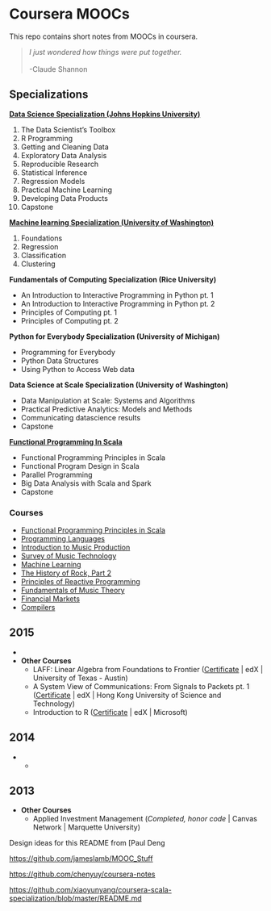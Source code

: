 # Coursera MOOCs
This repo contains short notes from MOOCs in coursera.

<blockquote><i>I just wondered how things were put together.</i><br><br>-Claude Shannon</blockquote>

## Specializations

**[Data Science Specialization (Johns Hopkins University)](specialization/data-science-spl)**

1. The Data Scientist’s Toolbox
2. R Programming
3. Getting and Cleaning Data
4. Exploratory Data Analysis
5. Reproducible Research
6. Statistical Inference
7. Regression Models
8. Practical Machine Learning
9. Developing Data Products
10. Capstone

**[Machine learning Specialization (University of Washington)](specialization/machine-learning-spl)**

1. Foundations
2. Regression
3. Classification
4. Clustering

**Fundamentals of Computing Specialization (Rice University)**
- An Introduction to Interactive Programming in Python pt. 1 
- An Introduction to Interactive Programming in Python pt. 2 
- Principles of Computing pt. 1 
- Principles of Computing pt. 2 

**Python for Everybody Specialization (University of Michigan)**
- Programming for Everybody 
- Python Data Structures 
- Using Python to Access Web data 

**Data Science at Scale Specialization (University of Washington)**
- Data Manipulation at Scale: Systems and Algorithms 
- Practical Predictive Analytics: Models and Methods 
- Communicating datascience results
- Capstone

[**Functional Programming In Scala**](specialization/functional-programming-in-scala-spl)

- Functional Programming Principles in Scala
- Functional Program Design in Scala
- Parallel Programming
- Big Data Analysis with Scala and Spark
- Capstone

### Courses

- [Functional Programming Principles in Scala](https://github.com/chenyuy/coursera-notes/blob/master/notes/functional_programming_principles_in_scala.md)
- [Programming Languages](https://github.com/chenyuy/coursera-notes/blob/master/notes/programming_languages.md)
- [Introduction to Music Production](https://github.com/chenyuy/coursera-notes/blob/master/notes/introduction_to_music_production.md)
- [Survey of Music Technology](https://github.com/chenyuy/coursera-notes/blob/master/notes/survey_of_music_technology.md)
- [Machine Learning](https://github.com/chenyuy/coursera-notes/blob/master/notes/machine_learning.md)
- [The History of Rock, Part 2](https://github.com/chenyuy/coursera-notes/blob/master/notes/the_history_of_rock_part_two.md)
- [Principles of Reactive Programming](https://github.com/chenyuy/coursera-notes/blob/master/notes/principles_of_reactive_programming.md)
- [Fundamentals of Music Theory](https://github.com/chenyuy/coursera-notes/blob/master/notes/fundamentals_of_music_theory.md)
- [Financial Markets](https://github.com/chenyuy/coursera-notes/blob/master/notes/financial_markets.md)
- [Compilers](https://github.com/chenyuy/coursera-notes/blob/master/notes/compilers.md)




## 2015

- ​
- **Other Courses**
  - LAFF: Linear Algebra from Foundations to Frontier ([Certificate](https://s3.amazonaws.com/verify.edx.org/downloads/937296a00ddc4073b68603292e8533c0/Certificate.pdf) | edX | University of Texas - Austin)
  - A System View of Communications: From Signals to Packets pt. 1 ([Certificate](https://courses.edx.org/certificates/5639945970ec4e3990edb12110d9f7f4) | edX | Hong Kong University of Science and Technology)
  - Introduction to R ([Certificate](https://s3.amazonaws.com/verify.edx.org/downloads/1654867eea684fbd94c9f8ada1f2d424/Certificate.pdf) | edX | Microsoft)

## 2014

- - ​

## 2013

- **Other Courses**
  - Applied Investment Management (*Completed, honor code* | Canvas Network | Marquette University)

Design ideas for this README from [Paul Deng

https://github.com/jameslamb/MOOC_Stuff

https://github.com/chenyuy/coursera-notes

https://github.com/xiaoyunyang/coursera-scala-specialization/blob/master/README.md